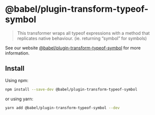 # @babel/plugin-transform-typeof-symbol

> This transformer wraps all typeof expressions with a method that replicates native behaviour. (ie. returning “symbol”
> for symbols)

See our website [@babel/plugin-transform-typeof-symbol](https://babeljs.io/docs/en/babel-plugin-transform-typeof-symbol)
for more information.

## Install

Using npm:

```sh
npm install --save-dev @babel/plugin-transform-typeof-symbol
```

or using yarn:

```sh
yarn add @babel/plugin-transform-typeof-symbol --dev
```
